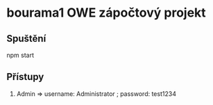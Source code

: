 # bourama1 OWE zápočtový projekt
## Spuštění
npm start
## Přístupy
1. Admin => username: Administrator ;
            password: test1234
